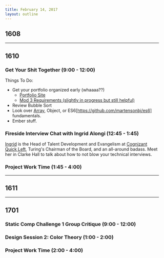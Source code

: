 ```yaml
---
title: February 14, 2017
layout: outline
---
```


## 1608
--------------------------------------------

## 1610

### Get Your Shit Together (9:00 - 12:00)
Things To Do:
* Get your portfolio organized early (whaaaa??)  
  - [Portfolio Site](https://github.com/turingschool/portfolios)  
  - [Mod 3 Requirements (slightly in progress but still helpful)](../lessons/module-3/success.markdown)
* Review Bubble Sort
* Look over [Array](https://github.com/martensonbj/1-26-arrays), Object, or ES6[https://github.com/martensonbj/es6] fundamentals.  
* Ember stuff.  

### Fireside Interview Chat with Ingrid Alongi (12:45 - 1:45)
[Ingrid](https://www.linkedin.com/in/ingridalongi/) is the Head of Talent Development and Evangelism at [Cognizant Quick Left](https://quickleft.com/), Turing's Chairman of the Board, and an all-around badass. Meet her in Clarke Hall to talk about how to not blow your technical interviews.   

### Project Work Time (1:45 - 4:00)

--------------------------------------------

## 1611

--------------------------------------------

## 1701

### Static Comp Challenge 1 Group Critique (9:00 - 12:00)

### Design Session 2: Color Theory (1:00 - 2:00)

### Project Work Time (2:00 - 4:00)
